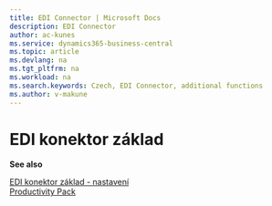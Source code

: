 ```yaml
---
title: EDI Connector | Microsoft Docs
description: EDI Connector
author: ac-kunes
ms.service: dynamics365-business-central
ms.topic: article
ms.devlang: na
ms.tgt_pltfrm: na
ms.workload: na
ms.search.keywords: Czech, EDI Connector, additional functions
ms.author: v-makune
---
```

# EDI konektor základ

**See also**

[EDI konektor základ - nastavení](ac-edi-connector-basic-setup.md)  
[Productivity Pack](ac-productivity-pack.md)